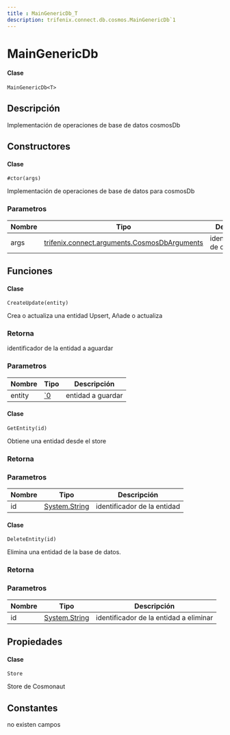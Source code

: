 ```yaml
---
title : MainGenericDb_T
description: trifenix.connect.db.cosmos.MainGenericDb`1
---
```


# MainGenericDb<T>

<CodeBlock slots = 'heading, code' repeat = '1' languages = 'C#' />

#### Clase
```
MainGenericDb<T>
```

## Descripción
Implementación de operaciones de base de datos cosmosDb
## Constructores


<CodeBlock slots = 'heading, code' repeat = '1' languages = 'C#' />

#### Clase
```
#ctor(args)
```


Implementación de operaciones de base de datos para cosmosDb
### Parametros
| Nombre | Tipo | Descripción |
| ------ | ---- | ----------- |
| args | [trifenix.connect.arguments.CosmosDbArguments](#T-trifenix-connect-arguments-CosmosDbArguments 'trifenix.connect.arguments.CosmosDbArguments') | identificaciones de cosmosDb |

## Funciones


<CodeBlock slots = 'heading, code' repeat = '1' languages = 'C#' />

#### Clase
```
CreateUpdate(entity)
```


Crea o actualiza una entidad 
Upsert, Añade o actualiza
### Retorna
identificador de la entidad a aguardar
### Parametros
| Nombre | Tipo | Descripción |
| ------ | ---- | ----------- |
| entity | [\`0](#T-`0 '`0') | entidad a guardar |

<CodeBlock slots = 'heading, code' repeat = '1' languages = 'C#' />

#### Clase
```
GetEntity(id)
```


Obtiene una entidad desde el store
### Retorna

### Parametros
| Nombre | Tipo | Descripción |
| ------ | ---- | ----------- |
| id | [System.String](http://msdn.microsoft.com/query/dev14.query?appId=Dev14IDEF1&l=EN-US&k=k:System.String 'System.String') | identificador de la entidad |

<CodeBlock slots = 'heading, code' repeat = '1' languages = 'C#' />

#### Clase
```
DeleteEntity(id)
```


Elimina una entidad de la base de datos.
### Retorna

### Parametros
| Nombre | Tipo | Descripción |
| ------ | ---- | ----------- |
| id | [System.String](http://msdn.microsoft.com/query/dev14.query?appId=Dev14IDEF1&l=EN-US&k=k:System.String 'System.String') | identificador de la entidad a eliminar |
## Propiedades


<CodeBlock slots = 'heading, code' repeat = '1' languages = 'C#' />

#### Clase
```
Store
```


Store de Cosmonaut
## Constantes
no existen campos

